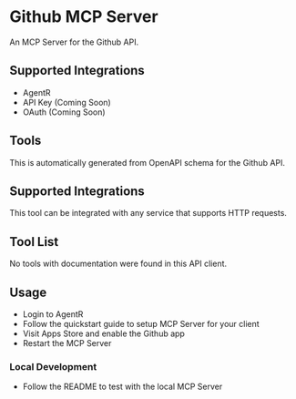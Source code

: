 
# Github MCP Server

An MCP Server for the Github API.

## Supported Integrations

- AgentR
- API Key (Coming Soon)
- OAuth (Coming Soon)

## Tools

This is automatically generated from OpenAPI schema for the Github API.

## Supported Integrations

This tool can be integrated with any service that supports HTTP requests.

## Tool List

No tools with documentation were found in this API client.



## Usage

- Login to AgentR
- Follow the quickstart guide to setup MCP Server for your client
- Visit Apps Store and enable the Github app
- Restart the MCP Server

### Local Development

- Follow the README to test with the local MCP Server
